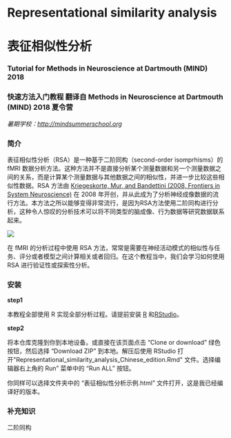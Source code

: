 # Representational similarity analysis
# 表征相似性分析

### Tutorial for Methods in Neuroscience at Dartmouth (MIND) 2018
### 快速方法入门教程 翻译自 Methods in Neuroscience at Dartmouth (MIND) 2018 夏令营

*暑期学校：http://mindsummerschool.org*

### 简介

表征相似性分析（RSA）是一种基于二阶同构（second-order isomprhisms）的 fMRI 数据分析方法。这种方法并不是直接分析某个测量数据和另一个测量数据之间的关系，而是计算某个测量数据与其他数据之间的相似性，并进一步比较这些相似性数据。RSA 方法由 [Kriegeskorte, Mur, and Bandettini (2008, Frontiers in System Neuroscience)](https://www.ncbi.nlm.nih.gov/pmc/articles/PMC2605405/) 在 2008 年开创，并从此成为了分析神经成像数据的流行方法。本方法之所以能够变得非常流行，是因为RSA方法使用二阶同构进行分析，这种令人惊叹的分析技术可以将不同类型的脑成像、行为数据等研究数据联系起来。

![](https://camo.githubusercontent.com/145331f874ae96bf99ce3cd124e702f5dee9ac34/687474703a2f2f7777772e6d72632d6362752e63616d2e61632e756b2f2f706572736f6e616c2f6e696b6f6c6175732e6b7269656765736b6f7274652f666967355f6b7269656765736b6f7274655f5253415f464e532e676966)

在 fMRI 的分析过程中使用 RSA 方法，常常是需要在神经活动模式的相似性与任务、评分或者模型之间计算相关或者回归。在这个教程当中，我们会学习如何使用 RSA 进行验证性或探索性分析。

### 安装

**step1**

本教程全部使用 R 实现全部分析过程。请提前安装 [R](https://cran.r-project.org/) 和[RStudio](https://www.rstudio.com/products/rstudio/download/#download)。

**step2**

将本仓库克隆到你到本地设备。或直接在该页面点击 “Clone or download” 绿色按钮，然后选择 “Download ZIP” 到本地。解压后使用 RStudio 打开"Representational_similarity_analysis_Chinese_edition.Rmd" 文件。选择编辑器右上角的 Run” 菜单中的 “Run ALL” 按钮。

你同样可以选择文件夹中的 “表征相似性分析示例.html” 文件打开，这是我已经编译好的版本。

### 补充知识

二阶同构